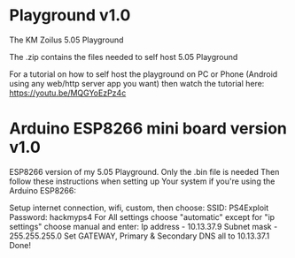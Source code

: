 # Playground v1.0
The KM Zoilus 5.05 Playground  

The .zip contains the files needed to self host 5.05 Playground

For a tutorial on how to self host the playground on PC or Phone (Android
using any web/http server app you want) then watch the tutorial here:
https://youtu.be/MQGYoEzPz4c

# Arduino ESP8266 mini board version v1.0
ESP8266 version of my 5.05 Playground. Only the .bin file is needed
Then follow these instructions when setting up Your system if you're 
using the Arduino ESP8266:

Setup internet connection, wifi, custom, then choose:
SSID: PS4Exploit
Password: hackmyps4
For All settings choose "automatic" except for "ip settings" choose manual and enter:
Ip address - 10.13.37.9
Subnet mask - 255.255.255.0
Set GATEWAY, Primary & Secondary DNS all to 10.13.37.1
Done!

